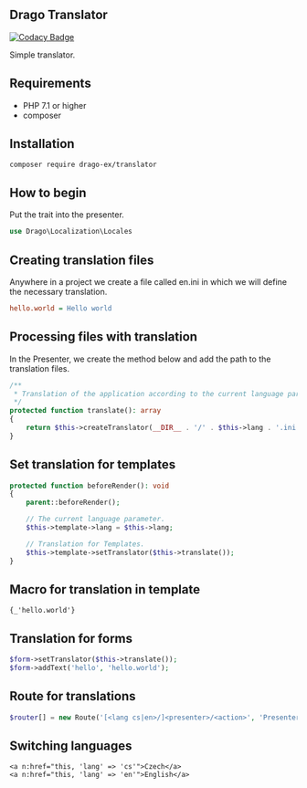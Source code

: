 ## Drago Translator

[![Codacy Badge](https://api.codacy.com/project/badge/Grade/c816f793fb404487ad7a565c4374ae74)](https://www.codacy.com/app/accgit/translator?utm_source=github.com&utm_medium=referral&utm_content=drago-ex/translator&utm_campaign=badger)

Simple translator.

## Requirements

- PHP 7.1 or higher
- composer

## Installation

```
composer require drago-ex/translator
```

## How to begin

Put the trait into the presenter.

```php
use Drago\Localization\Locales
```

## Creating translation files

Anywhere in a project we create a file called en.ini in which we will define the necessary translation.

```ini
hello.world = Hello world
```

## Processing files with translation

In the Presenter, we create the method below and add the path to the translation files.

```php
/**
 * Translation of the application according to the current language parameter.
 */
protected function translate(): array
{
	return $this->createTranslator(__DIR__ . '/' . $this->lang . '.ini');
}
```

## Set translation for templates

```php
protected function beforeRender(): void
{
	parent::beforeRender();

	// The current language parameter.
	$this->template->lang = $this->lang;

	// Translation for Templates.
	$this->template->setTranslator($this->translate());
}
```

## Macro for translation in template

```latte
{_'hello.world'}
```

## Translation for forms

```php
$form->setTranslator($this->translate());
$form->addText('hello', 'hello.world');
```

## Route for translations

```php
$router[] = new Route('[<lang cs|en>/]<presenter>/<action>', 'Presenter:action');
```

## Switching languages

```latte
<a n:href="this, 'lang' => 'cs'">Czech</a>
<a n:href="this, 'lang' => 'en'">English</a>
```
